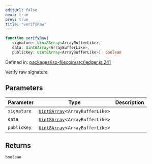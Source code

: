 ```yaml
---
editUrl: false
next: true
prev: true
title: "verifyRaw"
---
```


```ts
function verifyRaw(
   signature: Uint8Array<ArrayBufferLike>, 
   data: Uint8Array<ArrayBufferLike>, 
   publicKey: Uint8Array<ArrayBufferLike>): boolean
```

Defined in: [packages/iso-filecoin/src/ledger.js:241](https://github.com/hugomrdias/filecoin/blob/main/packages/iso-filecoin/src/ledger.js#L241)

Verify raw signature

## Parameters

| Parameter | Type | Description |
| ------ | ------ | ------ |
| `signature` | [`Uint8Array`](https://developer.mozilla.org/docs/Web/JavaScript/Reference/Global_Objects/Uint8Array)\<`ArrayBufferLike`\> |  |
| `data` | [`Uint8Array`](https://developer.mozilla.org/docs/Web/JavaScript/Reference/Global_Objects/Uint8Array)\<`ArrayBufferLike`\> |  |
| `publicKey` | [`Uint8Array`](https://developer.mozilla.org/docs/Web/JavaScript/Reference/Global_Objects/Uint8Array)\<`ArrayBufferLike`\> |  |

## Returns

`boolean`
